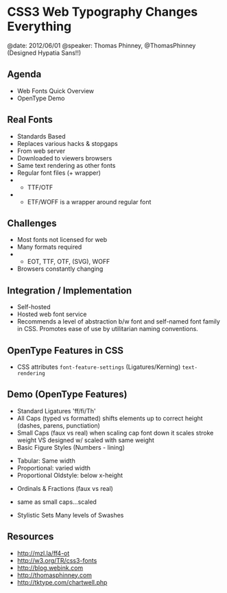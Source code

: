 # CSS3 Web Typography Changes Everything
@date: 2012/06/01
@speaker: Thomas Phinney, @ThomasPhinney (Designed Hypatia Sans!!)

## Agenda
- Web Fonts Quick Overview
- OpenType Demo

## Real Fonts
- Standards Based
- Replaces various hacks & stopgaps
- From web server
- Downloaded to viewers browsers
- Same text rendering as other fonts
- Regular font files (+ wrapper)
- - TTF/OTF
- - ETF/WOFF is a wrapper around regular font

## Challenges
- Most fonts not licensed for web
- Many formats required
- - EOT, TTF, OTF, (SVG), WOFF
- Browsers constantly changing

## Integration / Implementation
- Self-hosted
- Hosted web font service
- Recommends a level of abstraction b/w font and self-named font family in CSS. Promotes ease of use by utilitarian naming conventions.

## OpenType Features in CSS
- CSS attributes
`font-feature-settings` (Ligatures/Kerning)
`text-rendering`

## Demo (OpenType Features)
* Standard Ligatures
'ff/fi/Th'
* All Caps (typed vs formatted)
shifts elements up to correct height (dashes, parens, punctiation)
* Small Caps (faux vs real)
when scaling cap font down it scales stroke weight VS designed w/ scaled with same weight
* Basic Figure Styles (Numbers - lining)
- Tabular: Same width
- Proportional: varied width
- Proportional Oldstyle: below x-height
* Ordinals & Fractions (faux vs real)
- same as small caps…scaled
* Stylistic Sets
Many levels of Swashes

## Resources
- http://mzl.la/ff4-ot
- http://w3.org/TR/css3-fonts
- http://blog.webink.com
- http://thomasphinney.com
- http://tktype.com/chartwell.php